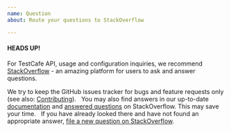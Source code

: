 ```yaml
---
name: Question
about: Route your questions to StackOverflow

---
```


#### HEADS UP!

For TestCafe API, usage and configuration inquiries, we recommend [StackOverflow](https://stackoverflow.com/questions/ask?tags=testcafe) - an amazing platform for users to ask and answer questions.

We try to keep the GitHub issues tracker for bugs and feature requests only (see also: [Contributing](https://github.com/DevExpress/testcafe#contributing)).
 
You may also find answers in our up-to-date [documentation](https://devexpress.github.io/testcafe/documentation/getting-started/) and [answered questions](https://stackoverflow.com/questions/tagged/testcafe) on StackOverflow. This may save your time.
 
If you have already looked there and have not found an appropriate answer, [file a new question on StackOverflow](https://stackoverflow.com/questions/ask?tags=testcafe).
